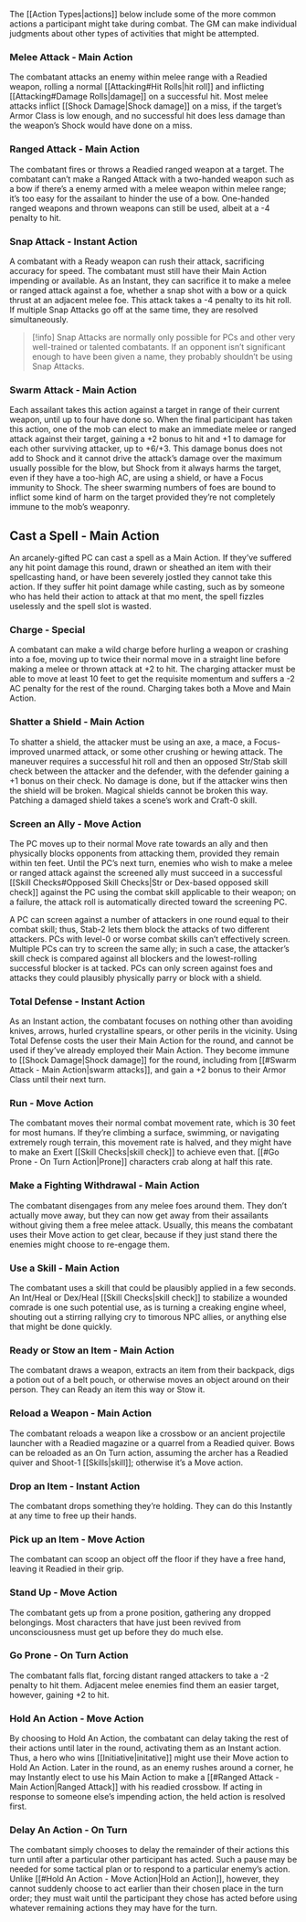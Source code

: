 The [[Action Types|actions]] below include some of the more common actions a participant might take during combat. The GM can make individual judgments about other types of activities that might be attempted.
### Melee Attack - Main Action
The combatant attacks an enemy within melee range with a Readied weapon, rolling a normal [[Attacking#Hit Rolls|hit roll]] and inflicting [[Attacking#Damage Rolls|damage]] on a successful hit. Most melee attacks inflict [[Shock Damage|Shock damage]] on a miss, if the target’s Armor Class is low enough, and no successful hit does less damage than the weapon’s Shock would have done on a miss.
### Ranged Attack - Main Action 
The combatant fires or throws a Readied ranged weapon at a target. The combatant can’t make a Ranged Attack with a two-handed weapon such as a bow if there’s a enemy armed with a melee weapon within melee range; it’s too easy for the assailant to hinder the use of a bow. One-handed ranged weapons and thrown weapons can still be used, albeit at a -4 penalty to hit.
### Snap Attack - Instant Action
A combatant with a Ready weapon can rush their attack, sacrificing accuracy for speed. The combatant must still have their Main Action impending or available. As an Instant, they can sacrifice it to make a melee or ranged attack against a foe, whether a snap shot with a bow or a quick thrust at an adjacent melee foe. This attack takes a -4 penalty to its hit roll. If multiple Snap Attacks go off at the same time, they are resolved simultaneously. 

> [!info]
> Snap Attacks are normally only possible for PCs and other very well-trained or talented combatants. If an opponent isn’t significant enough to have been given a name, they probably shouldn’t be using Snap Attacks.
### Swarm Attack - Main Action
Each assailant takes this action against a target in range of their current weapon, until up to four have done so. When the final participant has taken this action, one of the mob can elect to make an immediate melee or ranged attack against their target, gaining a +2 bonus to hit and +1 to damage for each other surviving attacker, up to +6/+3. This damage bonus does not add to Shock and it cannot drive the attack’s damage over the maximum usually possible for the blow, but Shock from it always harms the target, even if they have a too-high AC, are using a shield, or have a Focus immunity to Shock. The sheer swarming numbers of foes are bound to inflict some kind of harm on the target provided they’re not completely immune to the mob’s weaponry.
## Cast a Spell - Main Action
An arcanely-gifted PC can cast a spell as a Main Action. If they’ve suffered any hit point damage this round, drawn or sheathed an item with their spellcasting hand, or have been severely jostled they cannot take this action. If they suffer hit point damage while casting, such as by someone who has held their action to attack at that mo ment, the spell fizzles uselessly and the spell slot is wasted.
### Charge - Special
A combatant can make a wild charge before hurling a weapon or crashing into a foe, moving up to twice their normal move in a straight line before making a melee or thrown attack at +2 to hit. The charging attacker must be able to move at least 10 feet to get the requisite momentum and suffers a -2 AC penalty for the rest of the round. Charging takes both a Move and Main Action.
### Shatter a Shield - Main Action
To shatter a shield, the attacker must be using an axe, a mace, a Focus-improved unarmed attack, or some other crushing or hewing attack. The maneuver requires a successful hit roll and then an opposed Str/Stab skill check between the attacker and the defender, with the defender gaining a +1 bonus on their check. No damage is done, but if the attacker wins then the shield will be broken. Magical shields cannot be broken this way. Patching a damaged shield takes a scene’s work and Craft-0 skill.
### Screen an Ally - Move Action
The PC moves up to their normal Move rate towards an ally and then physically blocks opponents from attacking them, provided they remain within ten feet. Until the PC’s next turn, enemies who wish to make a melee or ranged attack against the screened ally must succeed in a successful [[Skill Checks#Opposed Skill Checks|Str or Dex-based opposed skill check]] against the PC using the combat skill applicable to their weapon; on a failure, the attack roll is automatically directed toward the screening PC.

A PC can screen against a number of attackers in one round equal to their combat skill; thus, Stab-2 lets them block the attacks of two different attackers. PCs with level-0 or worse combat skills can’t effectively screen. Multiple PCs can try to screen the same ally; in such a case, the attacker’s skill check is compared against all blockers and the lowest-rolling successful blocker is at tacked. PCs can only screen against foes and attacks they could plausibly physically parry or block with a shield.
### Total Defense - Instant Action
As an Instant action, the combatant focuses on nothing other than avoiding knives, arrows, hurled crystalline spears, or other perils in the vicinity. Using Total Defense costs the user their Main Action for the round, and cannot be used if they’ve already employed their Main Action. They become immune to [[Shock Damage|Shock damage]] for the round, including from [[#Swarm Attack - Main Action|swarm attacks]], and gain a +2 bonus to their Armor Class until their next turn.
### Run - Move Action
The combatant moves their normal combat movement rate, which is 30 feet for most humans. If they’re climbing a surface, swimming, or navigating extremely rough terrain, this movement rate is halved, and they might have to make an Exert [[Skill Checks|skill check]] to achieve even that. [[#Go Prone - On Turn Action|Prone]] characters crab along at half this rate.
### Make a Fighting Withdrawal - Main Action
The combatant disengages from any melee foes around them. They don’t actually move away, but they can now get away from their assailants without giving them a free melee attack. Usually, this means the combatant uses their Move action to get clear, because if they just stand there the enemies might choose to re-engage them.
### Use a Skill - Main Action
The combatant uses a skill that could be plausibly applied in a few seconds. An Int/Heal or Dex/Heal [[Skill Checks|skill check]] to stabilize a wounded comrade is one such potential use, as is turning a creaking engine wheel, shouting out a stirring rallying cry to timorous NPC allies, or anything else that might be done quickly.
### Ready or Stow an Item - Main Action
The combatant draws a weapon, extracts an item from their backpack, digs a potion out of a belt pouch, or otherwise moves an object around on their person. They can Ready an item this way or Stow it.
### Reload a Weapon - Main Action
The combatant reloads a weapon like a crossbow or an ancient projectile launcher with a Readied magazine or a quarrel from a Readied quiver. Bows can be reloaded as an On Turn action, assuming the archer has a Readied quiver and Shoot-1 [[Skills|skill]]; otherwise it’s a Move action.
### Drop an Item - Instant Action
The combatant drops something they’re holding. They can do this Instantly at any time to free up their hands.
### Pick up an Item - Move Action
The combatant can scoop an object off the floor if they have a free hand, leaving it Readied in their grip.
### Stand Up - Move Action
The combatant gets up from a prone position, gathering any dropped belongings. Most characters that have just been revived from unconsciousness must get up before they do much else.
### Go Prone - On Turn Action
The combatant falls flat, forcing distant ranged attackers to take a -2 penalty to hit them. Adjacent melee enemies find them an easier target, however, gaining +2 to hit.
### Hold An Action - Move Action
By choosing to Hold An Action, the combatant can delay taking the rest of their actions until later in the round, activating them as an Instant action. Thus, a hero who wins [[Initiative|initative]] might use their Move action to Hold An Action. Later in the round, as an enemy rushes around a corner, he may Instantly elect to use his Main Action to make a [[#Ranged Attack - Main Action|Ranged Attack]] with his readied crossbow. If acting in response to someone else’s impending action, the held action is resolved first.
### Delay An Action - On Turn
The combatant simply chooses to delay the remainder of their actions this turn until after a particular other participant has acted. Such a pause may be needed for some tactical plan or to respond to a particular enemy’s action. Unlike [[#Hold An Action - Move Action|Hold an Action]], however, they cannot suddenly choose to act earlier than their chosen place in the turn order; they must wait until the participant they chose has acted before using whatever remaining actions they may have for the turn.